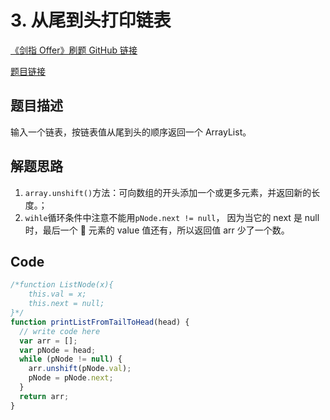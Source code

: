# 3. 从尾到头打印链表

[《剑指 Offer》刷题 GitHub 链接](https://github.com/zhning12/Coding-Interviews)

[题目链接](https://www.nowcoder.com/practice/d0267f7f55b3412ba93bd35cfa8e8035?tpId=13&tqId=11156&rp=1&ru=/ta/coding-interviews&qru=/ta/coding-interviews/question-ranking)

## 题目描述

输入一个链表，按链表值从尾到头的顺序返回一个 ArrayList。

## 解题思路

1. `array.unshift()`方法：可向数组的开头添加一个或更多元素，并返回新的长度。；
2. `wihle`循环条件中注意不能用`pNode.next != null`， 因为当它的 next 是 null 时，最后一个  元素的 value 值还有，所以返回值 arr 少了一个数。

## Code

```javascript
/*function ListNode(x){
    this.val = x;
    this.next = null;
}*/
function printListFromTailToHead(head) {
  // write code here
  var arr = [];
  var pNode = head;
  while (pNode != null) {
    arr.unshift(pNode.val);
    pNode = pNode.next;
  }
  return arr;
}
```
